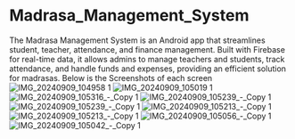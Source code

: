 # Madrasa_Management_System
The Madrasa Management System is an Android app that streamlines student, teacher, attendance, and finance management. Built with Firebase for real-time data, it allows admins to manage teachers and students, track attendance, and handle funds and expenses, providing an efficient solution for madrasas.
Below is the Screenshots of each screen 
![IMG_20240909_104958 1](https://github.com/user-attachments/assets/7f780184-4017-4a92-b6ca-891cbd0a3702)
![IMG_20240909_105019 1](https://github.com/user-attachments/assets/83417d05-ae0a-4cb2-8413-ccebf204a875)
![IMG_20240909_105316_-_Copy 1](https://github.com/user-attachments/assets/b43fa919-8957-4bf7-b51d-6f8da5c8b7b6)
![IMG_20240909_105239_-_Copy 1](https://github.com/user-attachments/assets/317d1617-27e2-4d9b-b255-4ceaa6457c8f)
![IMG_20240909_105239_-_Copy 1](https://github.com/user-attachments/assets/d06d5ec8-f212-4ec3-86e6-5050a627054c)
![IMG_20240909_105213_-_Copy 1](https://github.com/user-attachments/assets/13b7f90f-b00a-4622-88fc-79e362195e4a)
![IMG_20240909_105213_-_Copy 1](https://github.com/user-attachments/assets/6919d520-a96b-4e7a-affe-3e130226d693)
![IMG_20240909_105056_-_Copy 1](https://github.com/user-attachments/assets/8b148f11-4dbf-4003-a896-abf88e093efc)
![IMG_20240909_105042_-_Copy 1](https://github.com/user-attachments/assets/ae0aab29-2ea7-44ff-a4e2-08ac94981d9f)
